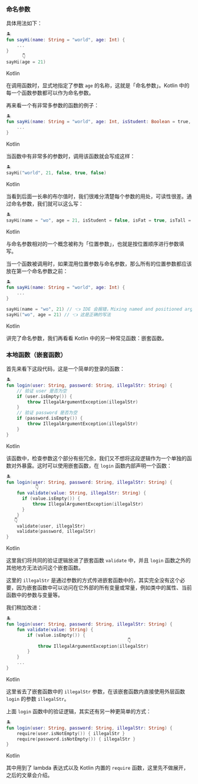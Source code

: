### 命名参数

具体用法如下：

```kotlin
🏝️
fun sayHi(name: String = "world", age: Int) {
    ...
}
      👇   
sayHi(age = 21)
```

Kotlin

在调用函数时，显式地指定了参数 `age` 的名称，这就是「命名参数」。Kotlin 中的每一个函数参数都可以作为命名参数。

再来看一个有非常多参数的函数的例子：

```kotlin
🏝️ 
fun sayHi(name: String = "world", age: Int, isStudent: Boolean = true, isFat: Boolean = true, isTall: Boolean = true) {
    ...
}
```

Kotlin

当函数中有非常多的参数时，调用该函数就会写成这样：

```kotlin
🏝️
sayHi("world", 21, false, true, false)
```

Kotlin

当看到后面一长串的布尔值时，我们很难分清楚每个参数的用处，可读性很差。通过命名参数，我们就可以这么写：

```kotlin
🏝️
sayHi(name = "wo", age = 21, isStudent = false, isFat = true, isTall = false)
```

Kotlin

与命名参数相对的一个概念被称为「位置参数」，也就是按位置顺序进行参数填写。

当一个函数被调用时，如果混用位置参数与命名参数，那么所有的位置参数都应该放在第一个命名参数之前：

```kotlin
🏝️
fun sayHi(name: String = "world", age: Int) {
    ...
}

sayHi(name = "wo", 21) // 👈 IDE 会报错，Mixing named and positioned arguments is not allowed
sayHi("wo", age = 21) // 👈 这是正确的写法
```

Kotlin

讲完了命名参数，我们再看看 Kotlin 中的另一种常见函数：嵌套函数。

### 本地函数（嵌套函数）

首先来看下这段代码，这是一个简单的登录的函数：

```kotlin
🏝️
fun login(user: String, password: String, illegalStr: String) {
    // 验证 user 是否为空
    if (user.isEmpty()) {
        throw IllegalArgumentException(illegalStr)
    }
    // 验证 password 是否为空
    if (password.isEmpty()) {
        throw IllegalArgumentException(illegalStr)
    }
}
```

Kotlin

该函数中，检查参数这个部分有些冗余，我们又不想将这段逻辑作为一个单独的函数对外暴露。这时可以使用嵌套函数，在 `login` 函数内部声明一个函数：

```kotlin
🏝️
fun login(user: String, password: String, illegalStr: String) {
           👇 
    fun validate(value: String, illegalStr: String) {
      if (value.isEmpty()) {
          throw IllegalArgumentException(illegalStr)
      }
    }
   👇
    validate(user, illegalStr)
    validate(password, illegalStr)
}
```

Kotlin

这里我们将共同的验证逻辑放进了嵌套函数 `validate` 中，并且 `login` 函数之外的其他地方无法访问这个嵌套函数。

这里的 `illegalStr` 是通过参数的方式传进嵌套函数中的，其实完全没有这个必要，因为嵌套函数中可以访问在它外部的所有变量或常量，例如类中的属性、当前函数中的参数与变量等。

我们稍加改进：

```kotlin
🏝️
fun login(user: String, password: String, illegalStr: String) {
    fun validate(value: String) {
        if (value.isEmpty()) {
                                              👇
            throw IllegalArgumentException(illegalStr)
        }
    }
    ...
}
```

Kotlin

这里省去了嵌套函数中的 `illegalStr` 参数，在该嵌套函数内直接使用外层函数 `login` 的参数 `illegalStr`。

上面 `login` 函数中的验证逻辑，其实还有另一种更简单的方式：

```kotlin
🏝️
fun login(user: String, password: String, illegalStr: String) {
    require(user.isNotEmpty()) { illegalStr }
    require(password.isNotEmpty()) { illegalStr }
}
```

Kotlin

其中用到了 lambda 表达式以及 Kotlin 内置的 `require` 函数，这里先不做展开，之后的文章会介绍。
